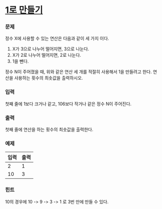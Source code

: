 # [1로 만들기](https://www.acmicpc.net/problem/1463)  
  
### 문제  
  
정수 X에 사용할 수 있는 연산은 다음과 같이 세 가지 이다.  
  
 1. X가 3으로 나누어 떨어지면, 3으로 나눈다.  
 2. X가 2로 나누어 떨어지면, 2로 나눈다.  
 3. 1을 뺀다.  
  
정수 N이 주어졌을 때, 위와 같은 연산 세 개를 적절히 사용해서 1을 만들려고 한다. 연산을 사용하는 횟수의 최솟값을 출력하시오.  


  
### 입력  
  
첫째 줄에 1보다 크거나 같고, 106보다 작거나 같은 정수 N이 주어진다.  
  
### 출력  
  
첫째 줄에 연산을 하는 횟수의 최솟값을 출력한다.  
  
### 예제  
  
|입력|출력|
|---|---|
|2|1|
|10|3|

### 힌트
  
10의 경우에 10 -> 9 -> 3 -> 1 로 3번 만에 만들 수 있다.  
  